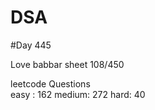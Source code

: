 # DSA

#Day 445

Love babbar sheet
    108/450
    
leetcode Questions   
easy : 162
medium: 272
hard: 40

 
